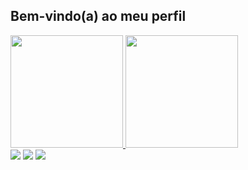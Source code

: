 ## Bem-vindo(a) ao meu perfil

 <div>
   <a href="https://github.com/MateusToli">
   <img height="180em" src="https://github-readme-stats.vercel.app/api?username=MateusToli&show_icons=true&theme=tokyonight&include_all_commits=true&count_private=true"/>
   <img height="180em" src="https://github-readme-stats.vercel.app/api/top-langs/?username=MateusToli&layout=compact&langs_count=6&theme=tokyonight"/>
</div>
    
 
<div> 
  <a href="https://www.instagram.com/mts_areas/" target="_blank"><img src="https://img.shields.io/badge/-Instagram-%23E4405F?style=for-the-badge&logo=instagram&logoColor=white" target="_blank"></a>
  <a href = "mailto:mateusareas11@gmail.com"><img src="https://img.shields.io/badge/-Gmail-%23333?style=for-the-badge&logo=gmail&logoColor=white" target="_blank"></a>
  <a href = "https://www.linkedin.com/in/mateusareas/"><img src = "https://img.shields.io/badge/-LinkedIn-blue?style=flat-square&logo=Linkedin&logoColor=white&link=YOUR_LINKEDIN_URL" target ="_blank"></a>
